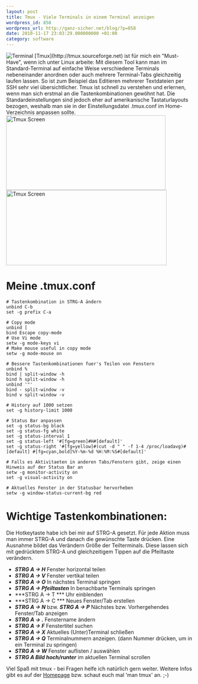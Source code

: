 ```yaml
---
layout: post
title: Tmux - Viele Terminals in einem Terminal anzeigen
wordpress_id: 858
wordpress_url: http://ganz-sicher.net/blog/?p=858
date: 2010-11-17 23:03:29.000000000 +01:00
category: software
---
```

<img class="lefticon" src="/wp-content/uploads/termicon.png" alt="Terminal" />
[Tmux](http://tmux.sourceforge.net) ist für mich ein "Must-Have", wenn ich unter Linux arbeite: Mit diesem Tool kann man im Standard-Terminal auf einfache Weise verschiedene Terminals nebeneinander anordnen oder auch mehrere Terminal-Tabs gleichzeitig laufen lassen. So ist zum Beispiel das Editieren mehrerer Textdateien per SSH sehr viel übersichtlicher.
<!--more-->
Tmux ist schnell zu verstehen und erlernen, wenn man sich erstmal an die Tastenkombinationen gewöhnt hat. Die Standardeinstellungen sind jedoch eher auf amerikanische Tastaturlayouts bezogen, weshalb man sie in der Einstellungsdatei .tmux.conf im Home-Verzeichnis anpassen sollte.

<a title="Tmux Screen (Anklicken für Originalgröße)" href="/wp-content/uploads/tmux_screen1.png" target="_blank">
<img class="borderimg centered" src="/wp-content/uploads/tmux_screen1.png" alt="Tmux Screen" width="431" height="202" /></a>

<a title="Tmux Screen (Anklicken für Originalgröße)" href="/wp-content/uploads/tmux_screen2.png" target="_blank">
<img class="borderimg centered" src="/wp-content/uploads/tmux_screen2.png" alt="Tmux Screen" width="434" height="204" /></a>

Meine .tmux.conf
================

	# Tastenkombination in STRG-A ändern
	unbind C-b
	set -g prefix C-a

	# Copy mode
	unbind [
	bind Escape copy-mode
	# Use Vi mode
	setw -g mode-keys vi
	# Make mouse useful in copy mode
	setw -g mode-mouse on

	# Bessere Tastenkombinationen fuer's Teilen von Fenstern
	unbind %
	bind | split-window -h
	bind h split-window -h
	unbind '"'
	bind - split-window -v
	bind v split-window -v

	# History auf 1000 setzen
	set -g history-limit 1000

	# Status Bar anpassen
	set -g status-bg black
	set -g status-fg white
	set -g status-interval 1
	set -g status-left '#[fg=green]#H#[default]'
	set -g status-right '#[fg=yellow]#(cut -d " " -f 1-4 /proc/loadavg)#[default] #[fg=cyan,bold]%Y-%m-%d %H:%M:%S#[default]'

	# Falls es Aktivitaeten in anderen Tabs/Fenstern gibt, zeige einen Hinweis auf der Status Bar an
	setw -g monitor-activity on
	set -g visual-activity on

	# Aktuelles Fenster in der Statusbar hervorheben
	setw -g window-status-current-bg red







Wichtige Tastenkombinationen:
=============================
Die Hotkeytaste habe ich bei mir auf STRG-A gesetzt. Für jede Aktion muss man immer STRG-A und danach die gewünschte Taste drücken. Eine Ausnahme bildet das Verändern Größe der Teilterminals. Diese lassen sich mit gedrücktem STRG-A und gleichzeitigem Tippen auf die Pfeiltaste verändern.<strong> </strong>

* ***STRG A -&gt; H*** Fenster horizontal teilen
* ***STRG A -&gt; V*** Fenster vertikal teilen
* ***STRG A -&gt; O*** In nächstes Terminal springen
* ***STRG A -&gt; Pfeiltasten*** In benachbarte Terminals springen
* ***STRG A -&gt; T *** Uhr einblenden
* ***STRG A -&gt; C *** Neues Fenster/Tab erstellen
* ***STRG A -&gt; N*** bzw. ***STRG A -&gt; P*** Nächstes bzw. Vorhergehendes Fenster/Tab anzeigen
* ***STRG A -&gt; .*** Fenstername ändern
* ***STRG A -&gt; F*** Fenstertitel suchen
* ***STRG A -&gt; X*** Aktuelles (Unter)Terminal schließen
* ***STRG A -&gt; Q*** Terminalnummern anzeigen. (dann Nummer drücken, um in ein Terminal zu springen)
* ***STRG A -&gt; W*** Fenster auflisten / auswählen
* ***STRG A Bild hoch/runter*** im aktuellen Terminal scrollen

Viel Spaß mit tmux - bei Fragen helfe ich natürlich gern weiter. Weitere Infos gibt es auf der <a href="http://tmux.sourceforge.net">Homepage</a> bzw. schaut euch mal 'man tmux' an. ;-)
